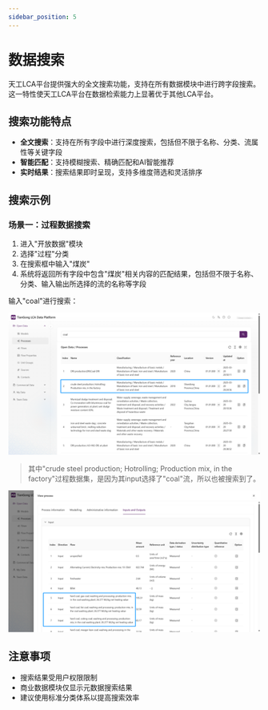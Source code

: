 ```yaml
---
sidebar_position: 5
---
```


# 数据搜索

天工LCA平台提供强大的全文搜索功能，支持在所有数据模块中进行跨字段搜索。这一特性使天工LCA平台在数据检索能力上显著优于其他LCA平台。

## 搜索功能特点

- **全文搜索**：支持在所有字段中进行深度搜索，包括但不限于名称、分类、流属性等关键字段
- **智能匹配**：支持模糊搜索、精确匹配和AI智能推荐
- **实时结果**：搜索结果即时呈现，支持多维度筛选和灵活排序

## 搜索示例

### 场景一：过程数据搜索

1. 进入"开放数据"模块
2. 选择"过程"分类
3. 在搜索框中输入"煤炭"
4. 系统将返回所有字段中包含"煤炭"相关内容的匹配结果，包括但不限于名称、分类、输入输出所选择的流的名称等字段

输入"coal"进行搜索：

![过程数据搜索](./img/search.png)

> 其中"crude steel production; Hotrolling; Production mix, in the factory"过程数据集，是因为其input选择了"coal"流，所以也被搜索到了。

![输入输出中包含搜索词](./img/input-with-coal.png)

## 注意事项

- 搜索结果受用户权限限制
- 商业数据模块仅显示元数据搜索结果
- 建议使用标准分类体系以提高搜索效率
